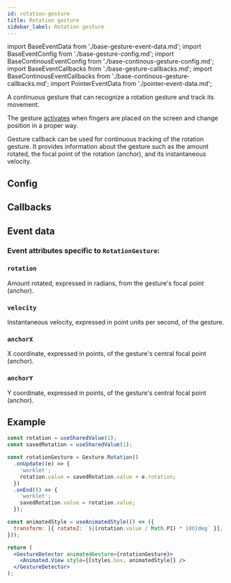 ```yaml
---
id: rotation-gesture
title: Rotation gesture
sidebar_label: Rotation gesture
---
```


import BaseEventData from './base-gesture-event-data.md';
import BaseEventConfig from './base-gesture-config.md';
import BaseContinousEventConfig from './base-continous-gesture-config.md';
import BaseEventCallbacks from './base-gesture-callbacks.md';
import BaseContinousEventCallbacks from './base-continous-gesture-callbacks.md';
import PointerEventData from './pointer-event-data.md';

A continuous gesture that can recognize a rotation gesture and track its movement.

The gesture [activates](../../under-the-hood/states-events.md#active) when fingers are placed on the screen and change position in a proper way.

Gesture callback can be used for continuous tracking of the rotation gesture. It provides information about the gesture such as the amount rotated, the focal point of the rotation (anchor), and its instantaneous velocity.

## Config

<BaseEventConfig />
<BaseContinousEventConfig />

## Callbacks

<BaseEventCallbacks />
<BaseContinousEventCallbacks />

## Event data

### Event attributes specific to `RotationGesture`:

### `rotation`

Amount rotated, expressed in radians, from the gesture's focal point (anchor).

### `velocity`

Instantaneous velocity, expressed in point units per second, of the gesture.

### `anchorX`

X coordinate, expressed in points, of the gesture's central focal point (anchor).

### `anchorY`

Y coordinate, expressed in points, of the gesture's central focal point (anchor).

<BaseEventData />

<PointerEventData />

## Example

```jsx
const rotation = useSharedValue(1);
const savedRotation = useSharedValue(1);

const rotationGesture = Gesture.Rotation()
  .onUpdate((e) => {
    'worklet';
    rotation.value = savedRotation.value + e.rotation;
  })
  .onEnd(() => {
    'worklet';
    savedRotation.value = rotation.value;
  });

const animatedStyle = useAnimatedStyle(() => ({
  transform: [{ rotateZ: `${(rotation.value / Math.PI) * 180}deg` }],
}));

return (
  <GestureDetector animatedGesture={rotationGesture}>
    <Animated.View style={[styles.box, animatedStyle]} />
  </GestureDetector>
);
```
